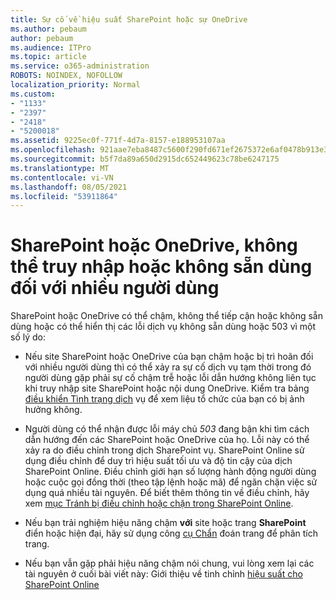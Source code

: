 ```yaml
---
title: Sự cố về hiệu suất SharePoint hoặc sự OneDrive
ms.author: pebaum
author: pebaum
ms.audience: ITPro
ms.topic: article
ms.service: o365-administration
ROBOTS: NOINDEX, NOFOLLOW
localization_priority: Normal
ms.custom:
- "1133"
- "2397"
- "2418"
- "5200018"
ms.assetid: 9225ec0f-771f-4d7a-8157-e188953107aa
ms.openlocfilehash: 921aae7eba8487c5600f290fd671ef2675372e6af0478b913e38354856cbaa22
ms.sourcegitcommit: b5f7da89a650d2915dc652449623c78be6247175
ms.translationtype: MT
ms.contentlocale: vi-VN
ms.lasthandoff: 08/05/2021
ms.locfileid: "53911864"
---
```

# <a name="sharepoint-or-onedrive-slow-inaccessible-or-unavailable-for-multiple-users"></a>SharePoint hoặc OneDrive, không thể truy nhập hoặc không sẵn dùng đối với nhiều người dùng

SharePoint hoặc OneDrive có thể chậm, không thể tiếp cận hoặc không sẵn dùng hoặc có thể hiển thị các lỗi dịch vụ không sẵn dùng hoặc 503 vì một số lý do:
  
- Nếu site SharePoint hoặc OneDrive của bạn chậm hoặc bị trì hoãn đối với nhiều người dùng thì có thể xảy ra sự cố dịch vụ tạm thời trong đó người dùng gặp phải sự cố chậm trễ hoặc lỗi dẫn hướng không liên tục khi truy nhập site SharePoint hoặc nội dung OneDrive. Kiểm tra bảng [điều khiển Tình trạng dịch](https://admin.microsoft.com/AdminPortal/Home#/servicehealth) vụ để xem liệu tổ chức của bạn có bị ảnh hưởng không.
  
- Người dùng có thể nhận được lỗi máy chủ *503* đang bận khi tìm cách dẫn hướng đến các SharePoint hoặc OneDrive của họ. Lỗi này có thể xảy ra do điều chỉnh trong dịch SharePoint vụ. SharePoint Online sử dụng điều chỉnh để duy trì hiệu suất tối ưu và độ tin cậy của dịch SharePoint Online. Điều chỉnh giới hạn số lượng hành động người dùng hoặc cuộc gọi đồng thời (theo tập lệnh hoặc mã) để ngăn chặn việc sử dụng quá nhiều tài nguyên. Để biết thêm thông tin về điều chỉnh, hãy xem [mục Tránh bị điều chỉnh hoặc chặn trong SharePoint Online](https://docs.microsoft.com/sharepoint/dev/general-development/how-to-avoid-getting-throttled-or-blocked-in-sharepoint-online).

- Nếu bạn trải nghiệm hiệu năng chậm **với** site hoặc trang **SharePoint** điển hoặc hiện đại, hãy sử dụng công [cụ Chẩn](https://aka.ms/perftool) đoán trang để phân tích trang.
  
- Nếu bạn vẫn gặp phải hiệu năng chậm nói chung, vui lòng xem lại các tài nguyên ở cuối bài viết này: Giới thiệu về tinh chỉnh [hiệu suất cho SharePoint Online](https://go.microsoft.com/fwlink/?linkid=2024334)
  
